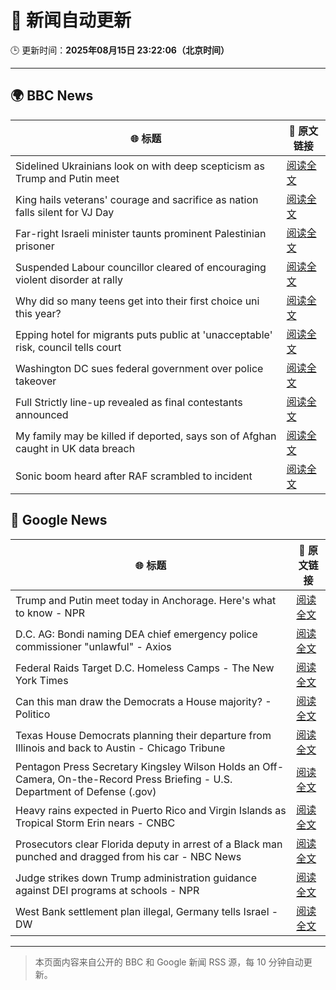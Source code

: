 # 🧠 新闻自动更新

🕒 更新时间：**2025年08月15日 23:22:06（北京时间）**

---

## 🌍 BBC News

| 🌐 标题 | 🔗 原文链接 |
|--------|-------------|
| Sidelined Ukrainians look on with deep scepticism as Trump and Putin meet | [阅读全文](https://www.bbc.com/news/articles/cm21l237pkpo?at_medium=RSS&at_campaign=rss) |
| King hails veterans' courage and sacrifice as nation falls silent for VJ Day | [阅读全文](https://www.bbc.com/news/articles/c5y0lnzpqjgo?at_medium=RSS&at_campaign=rss) |
| Far-right Israeli minister taunts prominent Palestinian prisoner | [阅读全文](https://www.bbc.com/news/articles/cqxg3xg8xyyo?at_medium=RSS&at_campaign=rss) |
| Suspended Labour councillor cleared of encouraging violent disorder at rally | [阅读全文](https://www.bbc.com/news/articles/cjeykklwn7vo?at_medium=RSS&at_campaign=rss) |
| Why did so many teens get into their first choice uni this year? | [阅读全文](https://www.bbc.com/news/articles/c62n9ygdqeno?at_medium=RSS&at_campaign=rss) |
| Epping hotel for migrants puts public at 'unacceptable' risk, council tells court | [阅读全文](https://www.bbc.com/news/articles/cp8z537ngvno?at_medium=RSS&at_campaign=rss) |
| Washington DC sues federal government over police takeover | [阅读全文](https://www.bbc.com/news/articles/c2018769n1yo?at_medium=RSS&at_campaign=rss) |
| Full Strictly line-up revealed as final contestants announced | [阅读全文](https://www.bbc.com/news/articles/cly3318nrmpo?at_medium=RSS&at_campaign=rss) |
| My family may be killed if deported, says son of Afghan caught in UK data breach | [阅读全文](https://www.bbc.com/news/articles/c776zgj73lpo?at_medium=RSS&at_campaign=rss) |
| Sonic boom heard after RAF scrambled to incident | [阅读全文](https://www.bbc.com/news/articles/c7vl8vdj225o?at_medium=RSS&at_campaign=rss) |

## 📰 Google News

| 🌐 标题 | 🔗 原文链接 |
|--------|-------------|
| Trump and Putin meet today in Anchorage. Here's what to know - NPR | [阅读全文](https://news.google.com/rss/articles/CBMihAFBVV95cUxNQlFqOVJIb3gtYXVtZUIxNGdkZ0lMMUpwUEN5b3FNN0J3MHhoT0lpaEVsS3BrNlljNjZGeEY5LVN2TW5vLVJJMllUZ0JSVEkwMFloaGtpWmZNa2JYRkJjeUgyMkQ1dzJEN0hCRzdxZ0RXdlluQlNrQlREZHRNMTZtSUNRT1I?oc=5) |
| D.C. AG: Bondi naming DEA chief emergency police commissioner "unlawful" - Axios | [阅读全文](https://news.google.com/rss/articles/CBMicEFVX3lxTFBoWGVQNUpleGVmamFNa09uZWswa3g0eXB4ZFNheDlDMnZmaUlpUUxLM29Na0lPeEl2eGFVZTh4WlRORkFzZ084Q05rZGFFMWM4NlZOU0hrS1dKN3dheW1Obl84RU1UMkZ3T2hOcGJOYkU?oc=5) |
| Federal Raids Target D.C. Homeless Camps - The New York Times | [阅读全文](https://news.google.com/rss/articles/CBMigAFBVV95cUxQbFJCSnZic2pOazYydFhMZS1oSHdzU0JYVXpLWjRKendYM2liTkV4YUwtOG5PcDMwcVhfQnZxNmJFNkc2MnZ6N2pHOHh5MmpwbW1KZzU0N0o4ZFRjd2ZUVnAzS1RvMGMwdC1GSjVMdlpaWjMwbDBlU0kyamE3NThFQg?oc=5) |
| Can this man draw the Democrats a House majority? - Politico | [阅读全文](https://news.google.com/rss/articles/CBMijwFBVV95cUxOZTBxQmJmbFlqcGxCQkZyejBqdGIxbGh1TzZoQllRTHBvckVpeXJVb0JlakUtNC1IbWVIOHYtTUdqRlVUS1Vua1pPcklBUTNkWlNuYm4teHc5c2hzQ2FFck1YVm1zZExqTmY0UVpMd08xTWVQMFpYN0lJMG5KOGh5M1ZVeE5uOVQ0NG1EeDhlRQ?oc=5) |
| Texas House Democrats planning their departure from Illinois and back to Austin - Chicago Tribune | [阅读全文](https://news.google.com/rss/articles/CBMikAFBVV95cUxOZHQxX1R2TjVJU1ZROGR4QXpfN00xa2RNUVM5TmVWOGVMdEcwckNNQ2IwUTlKN3NuOUNHcDVBdzlFdFFBZWVnTWdDRE5SRURlZVZtMnRSVUFkYzVYN0hYQm9WYUVwNW1VSEQ1TXE5cUJJVWZqX3NxaXRVT2ZtSWswenRZUHNid19sa1dZSEZyOUI?oc=5) |
| Pentagon Press Secretary Kingsley Wilson Holds an Off-Camera, On-the-Record Press Briefing - U.S. Department of Defense (.gov) | [阅读全文](https://news.google.com/rss/articles/CBMi4gFBVV95cUxQaUN1VjFzRHJYdkN6dHZfWGVaLU8xT2pMOGZoQnpyXzFRVFFISUxBcEJNd2E0OW5YR2RNeFJMVGEtdDJITzQxTklMb1UzTFV2NUMxRC14UUVBZFFHSEZnMGpCSUxXd3JHMGw5Sno5X2xDeVRFZTBkbzk1WlZLLU5xdjVfVXVnSllPamNVN3hiNUozNGlnYkJjY002ZzhkTEdhWTNscGt0Ty1JSnF2LXhHUG9pcmcyU1BvV0lHdE5DVWZxeURUWEpXbkFTSUtFaUhhMHhueWVtSEw5NW5BZ1pmaGJB?oc=5) |
| Heavy rains expected in Puerto Rico and Virgin Islands as Tropical Storm Erin nears - CNBC | [阅读全文](https://news.google.com/rss/articles/CBMimgFBVV95cUxPeG9OMVlJYlFwakllYkE4U1lFb3BuMmJtYzhYNDhqblpvUEFJQms1YlVBOWkzSGwyOEI2cnFSYXdyV3NKRVQwWTBwU3J0UjhtT1dYZXVxenZ6cjBvWFpzaEZPSGdvV2JiUVdnVV9BeWllVl8zQ1RlaXItRDJ1SDlIV1M4OWo5Tkx2LUw0eUtVek1XeVNWN3EtSVJR0gGfAUFVX3lxTE1OWHY5czgzMnpRY25GUUMwc0M0cWVMMEtJOUl6bHJHSEloSWxRUjMyWC1LRlE5RTRsZVRCRS15dl9sdmFDVl9RSkRESzBzOVFKQk5lRkRDNHVCRmNPb0ZwOW82ZkNnbUNSRTRRTTlEeFYwc0kwR2tTNHFBeUpGQndDOHpiTmgydm1UT1BtN01IRi1DR0R0d0E2d28xUFZNMA?oc=5) |
| Prosecutors clear Florida deputy in arrest of a Black man punched and dragged from his car - NBC News | [阅读全文](https://news.google.com/rss/articles/CBMiuAFBVV95cUxNWnBBU29zdjAtWDlkYmFKS1RLZ3FsYlNlT3Bmdlh2c2JYQmNDVVcyRlNpM1BZcTlvc3poQmRGS0wxTm5qN1pPalNZbk1CTUtmSUxnTjhobE5Hb3NzdzlDYzBuSmxFVFU0S1RwSTVJcmkxNF9adTVCVW14SXJCQ014V1A3OUF3THdsQjVKcU5ScUpaOWhlMXk3aHowdWJNYmFTUmVHLW1jcFBuVFEwbUZ6YXRGLTM5R0Fl0gFWQVVfeXFMTU9QU2VuQVZoUzZjeGQ1X2VmanNrYktqTV91VEdRMHlWS1NJXy1IZlZZRklDcjJRSm5EZVQ4SXQxd0pVV3RHQUk4QWhEQTlRWnpoTEUyc0E?oc=5) |
| Judge strikes down Trump administration guidance against DEI programs at schools - NPR | [阅读全文](https://news.google.com/rss/articles/CBMihAFBVV95cUxQejJRWC02S1ZRV3FscjFKT2sta1N0Z2JjcG5OWEdNR0lYSUwzUEZJMGV5UjMxcHJGZXJFWW9femhJeGhyZ0FsWkFqNUV2OXNHTnl0UFNHMm84S1Y3dEhqNEc2T2gxYTlSbnllZUN6aFZSbzF1YkhFU0NsRmp4QlNmU3hKYko?oc=5) |
| West Bank settlement plan illegal, Germany tells Israel - DW | [阅读全文](https://news.google.com/rss/articles/CBMilwFBVV95cUxNTnlZZFRnRm1VSGswRnMtekpCNllSNW5DZ3RWSWx0VERtdjFlR0RBSWt6X1F5R2FuSzZVRVZwTWNSX3ZucmdvXzBYa1ZSQnRFelFjcE94WVZNdEtldklEVUMyNVZ3RU9STk1XZV9IaUwtZ2gxSURBNGZiYkpIcGdrUTAwNWo2d2hzdmxiMkVodGk4SEtTbTE40gGXAUFVX3lxTE5NRTdKaFZnZlVtZFBkLW1lV2JXZi16MkNDRlB5d1Z6d1lOSGhvNlN5MzU2UE1pa25DdzBxUk1DSVAwSE5VZGY2bThoVElpdDNSdFU1UVA2allmQm5sQkpGeWc4X2pySTNEdUstMURHQklpUkxmUVIzMU9HMVZvekF6SnVaVGRTdVlKT1JCRU9IMDhhd2Q2c0U?oc=5) |

---
> 本页面内容来自公开的 BBC 和 Google 新闻 RSS 源，每 10 分钟自动更新。